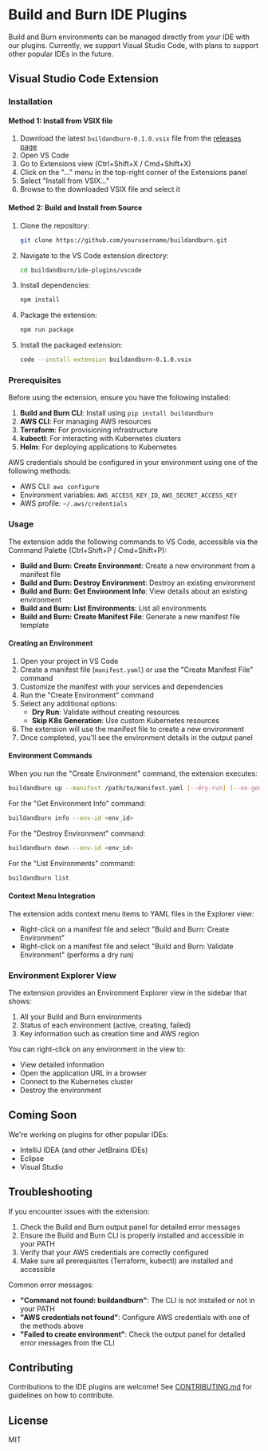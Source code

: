 # Build and Burn IDE Plugins

Build and Burn environments can be managed directly from your IDE with our plugins. Currently, we support Visual Studio Code, with plans to support other popular IDEs in the future.

## Visual Studio Code Extension

### Installation

#### Method 1: Install from VSIX file

1. Download the latest `buildandburn-0.1.0.vsix` file from the [releases page](https://github.com/yourusername/buildandburn/releases)
2. Open VS Code
3. Go to Extensions view (Ctrl+Shift+X / Cmd+Shift+X)
4. Click on the "..." menu in the top-right corner of the Extensions panel
5. Select "Install from VSIX..."
6. Browse to the downloaded VSIX file and select it

#### Method 2: Build and Install from Source

1. Clone the repository:
   ```bash
   git clone https://github.com/yourusername/buildandburn.git
   ```

2. Navigate to the VS Code extension directory:
   ```bash
   cd buildandburn/ide-plugins/vscode
   ```

3. Install dependencies:
   ```bash
   npm install
   ```

4. Package the extension:
   ```bash
   npm run package
   ```

5. Install the packaged extension:
   ```bash
   code --install-extension buildandburn-0.1.0.vsix
   ```

### Prerequisites

Before using the extension, ensure you have the following installed:

1. **Build and Burn CLI**: Install using `pip install buildandburn`
2. **AWS CLI**: For managing AWS resources
3. **Terraform**: For provisioning infrastructure
4. **kubectl**: For interacting with Kubernetes clusters
5. **Helm**: For deploying applications to Kubernetes

AWS credentials should be configured in your environment using one of the following methods:
- AWS CLI: `aws configure`
- Environment variables: `AWS_ACCESS_KEY_ID`, `AWS_SECRET_ACCESS_KEY`
- AWS profile: `~/.aws/credentials`

### Usage

The extension adds the following commands to VS Code, accessible via the Command Palette (Ctrl+Shift+P / Cmd+Shift+P):

- **Build and Burn: Create Environment**: Create a new environment from a manifest file
- **Build and Burn: Destroy Environment**: Destroy an existing environment
- **Build and Burn: Get Environment Info**: View details about an existing environment
- **Build and Burn: List Environments**: List all environments
- **Build and Burn: Create Manifest File**: Generate a new manifest file template

#### Creating an Environment

1. Open your project in VS Code
2. Create a manifest file (`manifest.yaml`) or use the "Create Manifest File" command
3. Customize the manifest with your services and dependencies
4. Run the "Create Environment" command
5. Select any additional options:
   - **Dry Run**: Validate without creating resources
   - **Skip K8s Generation**: Use custom Kubernetes resources
6. The extension will use the manifest file to create a new environment
7. Once completed, you'll see the environment details in the output panel

#### Environment Commands

When you run the "Create Environment" command, the extension executes:

```bash
buildandburn up --manifest /path/to/manifest.yaml [--dry-run] [--no-generate-k8s]
```

For the "Get Environment Info" command:

```bash
buildandburn info --env-id <env_id>
```

For the "Destroy Environment" command:

```bash
buildandburn down --env-id <env_id>
```

For the "List Environments" command:

```bash
buildandburn list
```

#### Context Menu Integration

The extension adds context menu items to YAML files in the Explorer view:

- Right-click on a manifest file and select "Build and Burn: Create Environment" 
- Right-click on a manifest file and select "Build and Burn: Validate Environment" (performs a dry run)

### Environment Explorer View

The extension provides an Environment Explorer view in the sidebar that shows:

1. All your Build and Burn environments
2. Status of each environment (active, creating, failed)
3. Key information such as creation time and AWS region

You can right-click on any environment in the view to:
- View detailed information
- Open the application URL in a browser
- Connect to the Kubernetes cluster
- Destroy the environment

## Coming Soon

We're working on plugins for other popular IDEs:

- IntelliJ IDEA (and other JetBrains IDEs)
- Eclipse
- Visual Studio

## Troubleshooting

If you encounter issues with the extension:

1. Check the Build and Burn output panel for detailed error messages
2. Ensure the Build and Burn CLI is properly installed and accessible in your PATH
3. Verify that your AWS credentials are correctly configured
4. Make sure all prerequisites (Terraform, kubectl) are installed and accessible

Common error messages:

- **"Command not found: buildandburn"**: The CLI is not installed or not in your PATH
- **"AWS credentials not found"**: Configure AWS credentials with one of the methods above
- **"Failed to create environment"**: Check the output panel for detailed error messages from the CLI

## Contributing

Contributions to the IDE plugins are welcome! See [CONTRIBUTING.md](../../CONTRIBUTING.md) for guidelines on how to contribute.

## License

MIT 